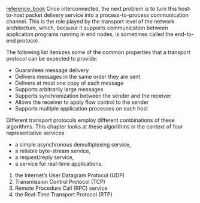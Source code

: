 [reference_book](https://book.systemsapproach.org/e2e/problem.html)
Once interconnected, the next problem is to turn this host-to-host packet delivery service into a process-to-process communication channel. This is the role played by the transport level of the network architecture, which, because it supports communication between application programs running in end nodes, is sometimes called the end-to-end protocol.


The following list itemizes some of the common properties that a transport protocol can be expected to provide:
* Guarantees message delivery
* Delivers messages in the same order they are sent
* Delivers at most one copy of each message
* Supports arbitrarily large messages
* Supports synchronization between the sender and the receiver
* Allows the receiver to apply flow control to the sender
* Supports multiple application processes on each host

Different transport protocols employ different combinations of these algorithms. This chapter looks at these algorithms in the context of four representative services
* a simple asynchronous demultiplexing service, 
* a reliable byte-stream service, 
* a request/reply service, 
* a service for real-time applications.

1. the Internet’s User Datagram Protocol (UDP) 
2. Transmission Control Protocol (TCP)
3. Remote Procedure Call (RPC) service 
4. the Real-Time Transport Protocol (RTP)